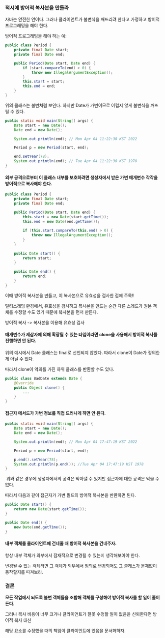 ### 적시에 방어적 복사본을 만들라

자바는 안전한 언어다. 그러나 클라이언트가 불변식을 깨뜨리려 한다고 가정하고 방어적 프로그래밍을 해야 한다.

방어적 프로그래밍을 해야 하는 예:

```java
public class Period {
    private final Date start;
    private final Date end;

    public Period(Date start, Date end) {
    	if (start.compareTo(end) > 0) {
        	throw new IllegalArgumentException();
        }
        this.start = start;
        this.end = end;
    }
}
```

위의 클래스는 불변처럼 보인다. 하지만 Date가 가변이므로 어렵지 않게 불변식을 깨뜨릴 수 있다.

```java
public static void main(String[] args) {
    Date start = new Date();
    Date end = new Date();

    System.out.println(end); // Mon Apr 04 11:22:38 KST 2022

    Period p = new Period(start, end);

    end.setYear(78);
    System.out.println(end); // Tue Apr 04 11:22:38 KST 1978
}
```

#### 외부 공격으로부터 이 클래스 내부를 보호하려면 생성자에서 받은 가변 매개변수 **각각을** **방어적으로 복사해야 한다.**

```java
public class Period {
    private final Date start;
    private final Date end;

    public Period(Date start, Date end) {
        this.start = new Date(start.getTime());
        this.end = new Date(end.getTime());
        
        if (this.start.compareTo(this.end) > 0) {
        	throw new IllegalArgumentException();
        }
    }
    
    public Date start() {
    	return start;
    }
    
    public Date end() {
    	return end;
    }
}
```

이때 방어적 복사본을 만들고, 이 복사본으로 유효성을 검사한 점에 주목!!

멀티스레딩 환경에서, 유효성을 검사하고 복사본을 만드는 순간 다른 스레드가 원본 객체를 수정할 수도 있기 때문에 복사본을 먼저 만든다.

방어적 복사 -> 복사본을 이용해 유효성 검사

#### 매개변수가 제삼자에 의해 확장될 수 있는 타입이라면 clone을 사용해서 방어적 복사를 진행하면 안 된다.

위의 예시에서 Date 클래스는 final로 선언되지 않았다. 따라서 clone이 Date가 정의한 게 아닐 수 있다.

따라서 clone이 악의를 가진 하위 클래스를 반환할 수도 있다.

```java
public class BadDate extends Date {
    @Override
    public Object clone() {
        ...
    }
}
```

#### 접근자 메서드가 가변 정보를 직접 드러나게 하면 안 된다.

```java
public static void main(String[] args) {
    Date start = new Date();
    Date end = new Date();

    System.out.println(end); // Mon Apr 04 17:47:19 KST 2022

    Period p = new Period(start, end);

    p.end().setYear(78);
    System.out.println(p.end()); //Tue Apr 04 17:47:19 KST 1978
}
```

 위와 같은 경우에 생성자에서의 공격은 막아낼 수 있지만 접근자에 대한 공격은 막을 수 없다.

따라서 다음과 같이 접근자가 가변 필드의 방어적 복사본을 반환하면 된다.

```java
public Date start() {
    return new Date(start.getTime());
}

public Date end() {
    new Date(end.getTime());
}
```

#### 내부 객체를 클라이언트에 건네줄 때 방어적 복사본을 건네주자.

항상 내부 객체가 외부에서 잠재적으로 변경될 수 있는지 생각해보아야 한다.

변경될 수 있는 객체라면 그 객체가 외부에서 임의로 변경되어도 그 클래스가 문제없이 동작할지를 따져보라.

### 결론

**모든 작업에서 되도록 불변 객체들을 조합해 객체를 구성해야 방어적 복사를 할 일이 줄어든다.**

그러나 복사 비용이 너무 크거나 클라이언트가 잘못 수정할 일이 없음을 신뢰한다면 방어적 복사 대신

해당 요소를 수정했을 때의 책임이 클라이언트에 있음을 문서화하자.
